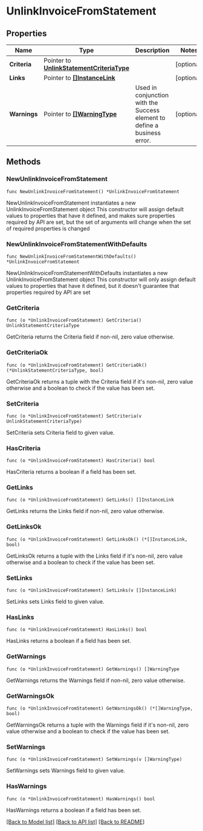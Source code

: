 # UnlinkInvoiceFromStatement

## Properties

Name | Type | Description | Notes
------------ | ------------- | ------------- | -------------
**Criteria** | Pointer to [**UnlinkStatementCriteriaType**](UnlinkStatementCriteriaType.md) |  | [optional] 
**Links** | Pointer to [**[]InstanceLink**](InstanceLink.md) |  | [optional] 
**Warnings** | Pointer to [**[]WarningType**](WarningType.md) | Used in conjunction with the Success element to define a business error. | [optional] 

## Methods

### NewUnlinkInvoiceFromStatement

`func NewUnlinkInvoiceFromStatement() *UnlinkInvoiceFromStatement`

NewUnlinkInvoiceFromStatement instantiates a new UnlinkInvoiceFromStatement object
This constructor will assign default values to properties that have it defined,
and makes sure properties required by API are set, but the set of arguments
will change when the set of required properties is changed

### NewUnlinkInvoiceFromStatementWithDefaults

`func NewUnlinkInvoiceFromStatementWithDefaults() *UnlinkInvoiceFromStatement`

NewUnlinkInvoiceFromStatementWithDefaults instantiates a new UnlinkInvoiceFromStatement object
This constructor will only assign default values to properties that have it defined,
but it doesn't guarantee that properties required by API are set

### GetCriteria

`func (o *UnlinkInvoiceFromStatement) GetCriteria() UnlinkStatementCriteriaType`

GetCriteria returns the Criteria field if non-nil, zero value otherwise.

### GetCriteriaOk

`func (o *UnlinkInvoiceFromStatement) GetCriteriaOk() (*UnlinkStatementCriteriaType, bool)`

GetCriteriaOk returns a tuple with the Criteria field if it's non-nil, zero value otherwise
and a boolean to check if the value has been set.

### SetCriteria

`func (o *UnlinkInvoiceFromStatement) SetCriteria(v UnlinkStatementCriteriaType)`

SetCriteria sets Criteria field to given value.

### HasCriteria

`func (o *UnlinkInvoiceFromStatement) HasCriteria() bool`

HasCriteria returns a boolean if a field has been set.

### GetLinks

`func (o *UnlinkInvoiceFromStatement) GetLinks() []InstanceLink`

GetLinks returns the Links field if non-nil, zero value otherwise.

### GetLinksOk

`func (o *UnlinkInvoiceFromStatement) GetLinksOk() (*[]InstanceLink, bool)`

GetLinksOk returns a tuple with the Links field if it's non-nil, zero value otherwise
and a boolean to check if the value has been set.

### SetLinks

`func (o *UnlinkInvoiceFromStatement) SetLinks(v []InstanceLink)`

SetLinks sets Links field to given value.

### HasLinks

`func (o *UnlinkInvoiceFromStatement) HasLinks() bool`

HasLinks returns a boolean if a field has been set.

### GetWarnings

`func (o *UnlinkInvoiceFromStatement) GetWarnings() []WarningType`

GetWarnings returns the Warnings field if non-nil, zero value otherwise.

### GetWarningsOk

`func (o *UnlinkInvoiceFromStatement) GetWarningsOk() (*[]WarningType, bool)`

GetWarningsOk returns a tuple with the Warnings field if it's non-nil, zero value otherwise
and a boolean to check if the value has been set.

### SetWarnings

`func (o *UnlinkInvoiceFromStatement) SetWarnings(v []WarningType)`

SetWarnings sets Warnings field to given value.

### HasWarnings

`func (o *UnlinkInvoiceFromStatement) HasWarnings() bool`

HasWarnings returns a boolean if a field has been set.


[[Back to Model list]](../README.md#documentation-for-models) [[Back to API list]](../README.md#documentation-for-api-endpoints) [[Back to README]](../README.md)


